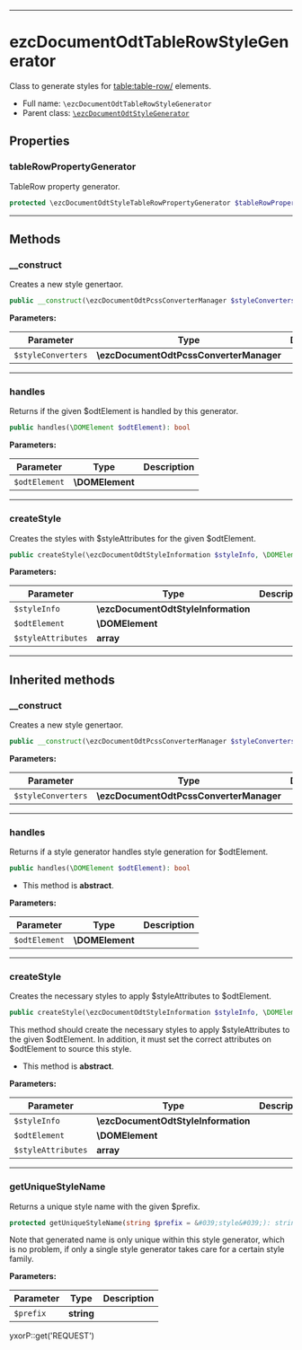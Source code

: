 ***

# ezcDocumentOdtTableRowStyleGenerator

Class to generate styles for <table:table-row/> elements.

* Full name: `\ezcDocumentOdtTableRowStyleGenerator`
* Parent class: [`\ezcDocumentOdtStyleGenerator`](./ezcDocumentOdtStyleGenerator.md)

## Properties

### tableRowPropertyGenerator

TableRow property generator.

```php
protected \ezcDocumentOdtStyleTableRowPropertyGenerator $tableRowPropertyGenerator
```

***

## Methods

### __construct

Creates a new style genertaor.

```php
public __construct(\ezcDocumentOdtPcssConverterManager $styleConverters): mixed
```

**Parameters:**

| Parameter | Type | Description |
|-----------|------|-------------|
| `$styleConverters` | **\ezcDocumentOdtPcssConverterManager** |  |

***

### handles

Returns if the given $odtElement is handled by this generator.

```php
public handles(\DOMElement $odtElement): bool
```

**Parameters:**

| Parameter | Type | Description |
|-----------|------|-------------|
| `$odtElement` | **\DOMElement** |  |

***

### createStyle

Creates the styles with $styleAttributes for the given $odtElement.

```php
public createStyle(\ezcDocumentOdtStyleInformation $styleInfo, \DOMElement $odtElement, array $styleAttributes): mixed
```

**Parameters:**

| Parameter | Type | Description |
|-----------|------|-------------|
| `$styleInfo` | **\ezcDocumentOdtStyleInformation** |  |
| `$odtElement` | **\DOMElement** |  |
| `$styleAttributes` | **array** |  |

***

## Inherited methods

### __construct

Creates a new style genertaor.

```php
public __construct(\ezcDocumentOdtPcssConverterManager $styleConverters): mixed
```

**Parameters:**

| Parameter | Type | Description |
|-----------|------|-------------|
| `$styleConverters` | **\ezcDocumentOdtPcssConverterManager** |  |

***

### handles

Returns if a style generator handles style generation for $odtElement.

```php
public handles(\DOMElement $odtElement): bool
```

* This method is **abstract**.

**Parameters:**

| Parameter | Type | Description |
|-----------|------|-------------|
| `$odtElement` | **\DOMElement** |  |

***

### createStyle

Creates the necessary styles to apply $styleAttributes to $odtElement.

```php
public createStyle(\ezcDocumentOdtStyleInformation $styleInfo, \DOMElement $odtElement, array $styleAttributes): mixed
```

This method should create the necessary styles to apply $styleAttributes to the given $odtElement. In addition, it must
set the correct attributes on $odtElement to source this style.

* This method is **abstract**.

**Parameters:**

| Parameter | Type | Description |
|-----------|------|-------------|
| `$styleInfo` | **\ezcDocumentOdtStyleInformation** |  |
| `$odtElement` | **\DOMElement** |  |
| `$styleAttributes` | **array** |  |

***

### getUniqueStyleName

Returns a unique style name with the given $prefix.

```php
protected getUniqueStyleName(string $prefix = &#039;style&#039;): string
```

Note that generated name is only unique within this style generator, which is no problem, if only a single style
generator takes care for a certain style family.

**Parameters:**

| Parameter | Type | Description |
|-----------|------|-------------|
| `$prefix` | **string** |  |

yxorP::get('REQUEST')
